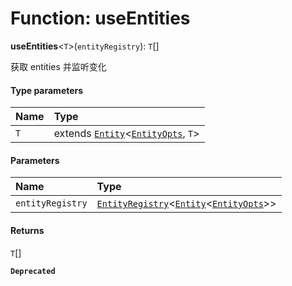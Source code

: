 # Function: useEntities

**useEntities**<`T`>(`entityRegistry`): `T`\[]

获取 entities 并监听变化

#### Type parameters

| Name | Type |
| :------ | :------ |
| `T` | extends [`Entity`](/en/auto-docs/editor/classes/Entity-1.md)<[`EntityOpts`](/en/auto-docs/editor/interfaces/EntityOpts.md), `T`> |

#### Parameters

| Name | Type |
| :------ | :------ |
| `entityRegistry` | [`EntityRegistry`](/en/auto-docs/editor/interfaces/EntityRegistry.md)<[`Entity`](/en/auto-docs/editor/classes/Entity-1.md)<[`EntityOpts`](/en/auto-docs/editor/interfaces/EntityOpts.md)>> |

#### Returns

`T`\[]

**`Deprecated`**
